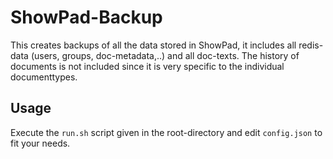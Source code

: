 # ShowPad-Backup
This creates backups of all the data stored in ShowPad, it includes all redis-data (users, groups, doc-metadata,..) and all doc-texts.
The history of documents is not included since it is very specific to the individual documenttypes.

## Usage
Execute the `run.sh` script given in the root-directory and edit `config.json` to fit your needs.
